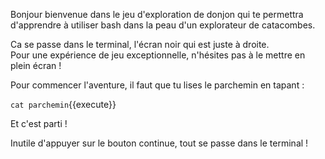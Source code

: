 
Bonjour bienvenue dans le jeu d'exploration de donjon qui te permettra d'apprendre à utiliser bash dans la peau d'un explorateur de catacombes.

Ca se passe dans le terminal, l'écran noir qui est juste à droite.  
Pour une expérience de jeu exceptionnelle, n'hésites pas à le mettre en plein écran !

Pour commencer l'aventure, il faut que tu lises le parchemin en tapant : 

`cat parchemin`{{execute}}

Et c'est parti !

Inutile d'appuyer sur le bouton continue, tout se passe dans le terminal !
